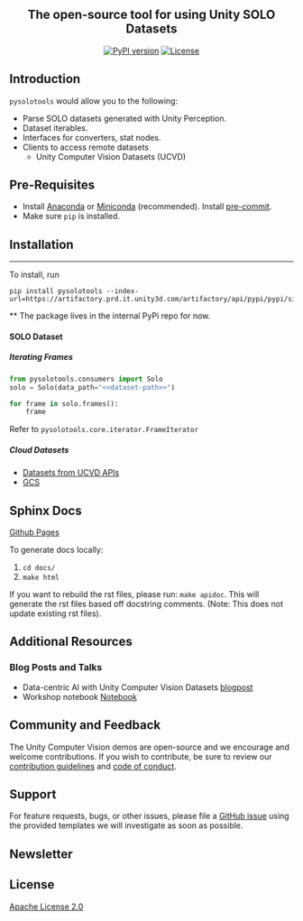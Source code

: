 <div align="center">
<p align="center">


**The open-source tool for using Unity SOLO Datasets**
---

[![PyPI version](https://github.com/pytest-dev/pytest-cov/actions/workflows/test.yml/badge.svg)](https://github.com/Unity-Technologies/pysolotools/actions)
[![License](https://img.shields.io/badge/License-Apache%202.0-blue.svg)](LICENSE)

</p>
</div>

## Introduction

`pysolotools` would allow you to the following:

- Parse SOLO datasets generated with Unity Perception.
- Dataset iterables.
- Interfaces for converters, stat nodes.
- Clients to access remote datasets
  - Unity Computer Vision Datasets (UCVD)

## Pre-Requisites
- Install [Anaconda](https://docs.anaconda.com/anaconda/install/) or [Miniconda](https://docs.conda.io/en/latest/miniconda.html) (recommended). Install [pre-commit](https://pre-commit.com/).
- Make sure `pip` is installed.

## Installation

---
To install, run
```shell
pip install pysolotools --index-url=https://artifactory.prd.it.unity3d.com/artifactory/api/pypi/pypi/simple
```

** The package lives in the internal PyPi repo for now.



#### SOLO Dataset

##### Iterating Frames

```python
from pysolotools.consumers import Solo
solo = Solo(data_path="<<dataset-path>>")

for frame in solo.frames():
    frame
```

Refer to `pysolotools.core.iterator.FrameIterator`

##### Cloud Datasets

* [Datasets from UCVD APIs](docs/UCVD.md)
* [GCS](docs/GCS.md)

## Sphinx Docs

[Github Pages](https://effective-train-86190335.pages.github.io/)

To generate docs locally:

1. `cd docs/`
2. `make html`

If you want to rebuild the rst files, please run: `make apidoc`. This will generate the rst files based off docstring comments. (Note: This does not update existing rst files).


## Additional Resources

### Blog Posts and Talks

- Data-centric AI with Unity Computer Vision Datasets [blogpost](https://blog.unity.com/technology/data-centric-ai-with-unity-computer-vision-datasets)
- Workshop notebook [Notebook](https://colab.research.google.com/drive/1yoR-47aGi9L0_3f0ULq9Udk0cC64V-0-?usp=sharing)


## Community and Feedback

The Unity Computer Vision demos are open-source and we encourage and welcome contributions.
If you wish to contribute, be sure to review our [contribution guidelines](CONTRIBUTING.md)
and [code of conduct](CODE_OF_CONDUCT.md).

## Support

For feature requests, bugs, or other issues, please file a
[GitHub issue](https://github.com/Unity-Technologies/Unity-Vision-Hub/issues)
using the provided templates we will investigate as soon as possible.

## Newsletter

## License
[Apache License 2.0](LICENSE)
